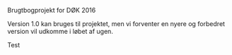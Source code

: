 Brugtbogprojekt for DØK 2016

Version 1.0 kan bruges til projektet, men vi forventer en nyere og forbedret version vil udkomme i løbet af ugen.

Test